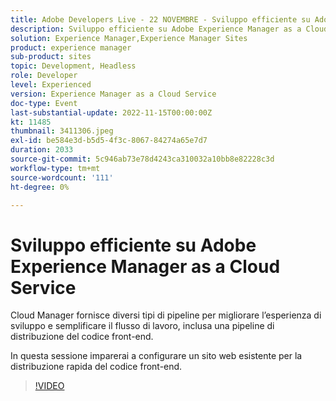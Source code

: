 ```yaml
---
title: Adobe Developers Live - 22 NOVEMBRE - Sviluppo efficiente su Adobe Experience Manager as a Cloud Service
description: Sviluppo efficiente su Adobe Experience Manager as a Cloud ServiceCloud Manager offre diversi tipi di pipeline per migliorare l’esperienza di sviluppo e semplificare il flusso di lavoro, inclusa una pipeline di distribuzione del codice front-end.In questa sessione imparerai a configurare un sito web esistente per una distribuzione rapida del codice front-end.
solution: Experience Manager,Experience Manager Sites
product: experience manager
sub-product: sites
topic: Development, Headless
role: Developer
level: Experienced
version: Experience Manager as a Cloud Service
doc-type: Event
last-substantial-update: 2022-11-15T00:00:00Z
kt: 11485
thumbnail: 3411306.jpeg
exl-id: be584e3d-b5d5-4f3c-8067-84274a65e7d7
duration: 2033
source-git-commit: 5c946ab73e78d4243ca310032a10bb8e82228c3d
workflow-type: tm+mt
source-wordcount: '111'
ht-degree: 0%

---
```


# Sviluppo efficiente su Adobe Experience Manager as a Cloud Service

Cloud Manager fornisce diversi tipi di pipeline per migliorare l’esperienza di sviluppo e semplificare il flusso di lavoro, inclusa una pipeline di distribuzione del codice front-end.

In questa sessione imparerai a configurare un sito web esistente per la distribuzione rapida del codice front-end.

>[!VIDEO](https://video.tv.adobe.com/v/3411306/?quality=12&learn=on)
